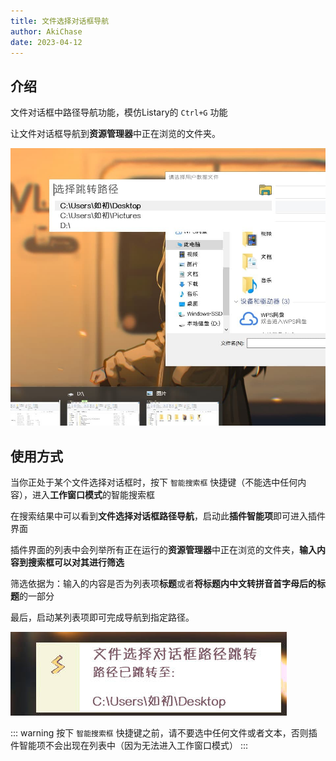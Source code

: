 ```yaml
---
title: 文件选择对话框导航
author: AkiChase
date: 2023-04-12
---
```


## 介绍

文件对话框中路径导航功能，模仿Listary的 `Ctrl+G` 功能

让文件对话框导航到**资源管理器**中正在浏览的文件夹。

![文件选择对话框导航:主界面](./images/file-selection-dialog-nav-1.jpg)

## 使用方式

当你正处于某个文件选择对话框时，按下 `智能搜索框` 快捷键（不能选中任何内容），进入**工作窗口模式**的智能搜索框

在搜索结果中可以看到**文件选择对话框路径导航**，启动此**插件智能项**即可进入插件界面

插件界面的列表中会列举所有正在运行的**资源管理器**中正在浏览的文件夹，**输入内容到搜索框可以对其进行筛选**

筛选依据为：输入的内容是否为列表项**标题**或者**将标题内中文转拼音首字母后的标题**的一部分

最后，启动某列表项即可完成导航到指定路径。

![文件选择对话框导航:导航提示](./images/file-selection-dialog-nav-2.jpg)

::: warning
按下 `智能搜索框` 快捷键之前，请不要选中任何文件或者文本，否则插件智能项不会出现在列表中（因为无法进入工作窗口模式）
:::
